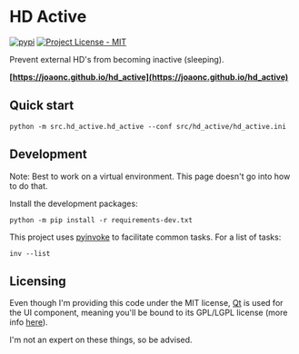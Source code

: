 # HD Active

[![pypi](https://img.shields.io/pypi/v/hd_active.svg)](https://pypi.org/project/hd_active/)
[![Project License - MIT](https://img.shields.io/pypi/l/hd_active.svg)](https://github.com/joaonc/show_dialog/blob/main/LICENSE.txt)

Prevent external HD's from becoming inactive (sleeping).

**[https://joaonc.github.io/hd_active](https://joaonc.github.io/hd_active)**

## Quick start
```
python -m src.hd_active.hd_active --conf src/hd_active/hd_active.ini
```

## Development
Note: Best to work on a virtual environment.
This page doesn't go into how to do that.

Install the development packages:
```
python -m pip install -r requirements-dev.txt
```

This project uses [pyinvoke](https://www.pyinvoke.org/) to facilitate common tasks.
For a list of tasks:
```
inv --list
```

## Licensing
Even though I'm providing this code under the MIT license, [Qt](https://www.qt.io) is used for the
UI component, meaning you'll be bound to its GPL/LGPL license (more info
[here](https://www.qt.io/licensing/open-source-lgpl-obligations)).

I'm not an expert on these things, so be advised.
